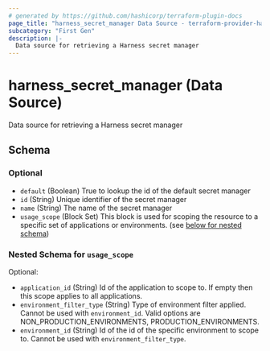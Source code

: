 ```yaml
---
# generated by https://github.com/hashicorp/terraform-plugin-docs
page_title: "harness_secret_manager Data Source - terraform-provider-harness"
subcategory: "First Gen"
description: |-
  Data source for retrieving a Harness secret manager
---
```


# harness_secret_manager (Data Source)

Data source for retrieving a Harness secret manager



<!-- schema generated by tfplugindocs -->
## Schema

### Optional

- `default` (Boolean) True to lookup the id of the default secret manager
- `id` (String) Unique identifier of the secret manager
- `name` (String) The name of the secret manager
- `usage_scope` (Block Set) This block is used for scoping the resource to a specific set of applications or environments. (see [below for nested schema](#nestedblock--usage_scope))

<a id="nestedblock--usage_scope"></a>
### Nested Schema for `usage_scope`

Optional:

- `application_id` (String) Id of the application to scope to. If empty then this scope applies to all applications.
- `environment_filter_type` (String) Type of environment filter applied. Cannot be used with `environment_id`. Valid options are NON_PRODUCTION_ENVIRONMENTS, PRODUCTION_ENVIRONMENTS.
- `environment_id` (String) Id of the id of the specific environment to scope to. Cannot be used with `environment_filter_type`.
